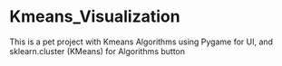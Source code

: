 # Kmeans_Visualization
This is a pet project with Kmeans Algorithms using Pygame for UI, and sklearn.cluster (KMeans) for Algorithms button

